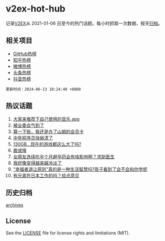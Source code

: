 # v2ex-hot-hub

 记录[V2EX](https://www.v2ex.com/)从 2021-01-06 日至今的热门话题。每小时抓取一次数据，按天[归档](archives)。
 
 ## 相关项目

- [GitHub热榜](https://github.com/it985/github-hot-hub)
- [知乎热榜](https://github.com/it985/zhihu-hot-hub)
- [微博热榜](https://github.com/it985/weibo-hot-hub)
- [头条热榜](https://github.com/it985/toutiao-hot-hub)
- [抖音热榜](https://github.com/it985/douyin-hot-hub)


 `更新时间：2024-06-13 10:24:40 +0800`

## 热议话题

1. [大家来推荐下自己使用的音乐 app](https://www.v2ex.com/t/1048832)
1. [被业委会气到了](https://www.v2ex.com/t/1048920)
1. [算一下账，我还是办了山姆的会员卡](https://www.v2ex.com/t/1048880)
1. [中年程序员快崩溃了](https://www.v2ex.com/t/1049084)
1. [130GB...现在的游戏都这么大了吗?](https://www.v2ex.com/t/1048857)
1. [裁或降](https://www.v2ex.com/t/1048863)
1. [女朋友连续吃半个月避孕药会有啥影响啊？求助医生](https://www.v2ex.com/t/1048922)
1. [我好像变得越来越冷淡了](https://www.v2ex.com/t/1048939)
1. ["幸福者退让原则"真的是一种生活智慧吗?孩子看到了会不会和你学呢](https://www.v2ex.com/t/1048805)
1. [有兄弟在日本工作的吗？给点意见](https://www.v2ex.com/t/1049015)

## 历史归档

[archives](archives)

## License

See the [LICENSE](LICENSE) file for license rights and limitations (MIT).

